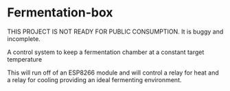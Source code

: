 # Fermentation-box

THIS PROJECT IS NOT READY FOR PUBLIC CONSUMPTION. It is buggy and incomplete.

A control system to keep a fermentation chamber at a constant target temperature

This will run off of an ESP8266 module and will control a relay for heat and a relay for cooling providing an ideal fermenting environment.
